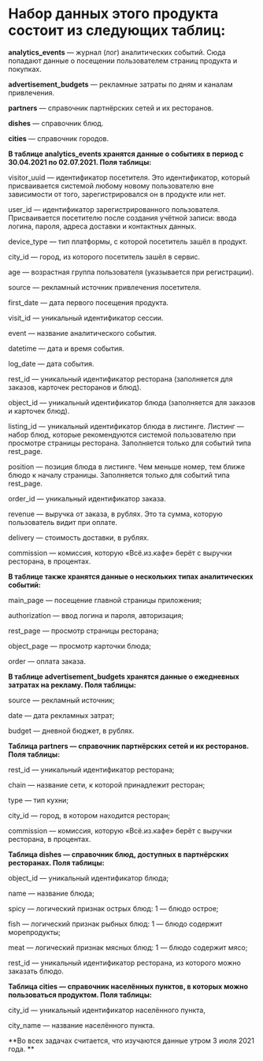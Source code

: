 # Набор данных этого продукта состоит из следующих таблиц:

**analytics_events** — журнал (лог) аналитических событий. Сюда попадают данные о посещении пользователем страниц продукта и покупках.

**advertisement_budgets** — рекламные затраты по дням и каналам привлечения.

**partners** — справочник партнёрских сетей и их ресторанов.

**dishes** — справочник блюд.

**cities** — справочник городов.



**В таблице analytics_events хранятся данные о событиях в период с 30.04.2021 по 02.07.2021. Поля таблицы:**

visitor_uuid — идентификатор посетителя. Это идентификатор, который присваивается системой любому новому пользователю вне зависимости от того, зарегистрировался он в продукте или нет.

user_id — идентификатор зарегистрированного пользователя. Присваивается посетителю после создания учётной записи: ввода логина, пароля, адреса доставки и контактных данных.

device_type — тип платформы, с которой посетитель зашёл в продукт.

city_id — город, из которого посетитель зашёл в сервис.

age — возрастная группа пользователя (указывается при регистрации).

source — рекламный источник привлечения посетителя.

first_date — дата первого посещения продукта.

visit_id — уникальный идентификатор сессии.

event — название аналитического события.

datetime — дата и время события.

log_date — дата события.

rest_id — уникальный идентификатор ресторана (заполняется для заказов, карточек ресторанов и блюд).

object_id — уникальный идентификатор блюда (заполняется для заказов и карточек блюд).

listing_id — уникальный идентификатор блюда в листинге. Листинг — набор блюд, которые рекомендуются системой пользователю при просмотре страницы ресторана. Заполняется только для событий типа rest_page.

position — позиция блюда в листинге. Чем меньше номер, тем ближе блюдо к началу страницы. Заполняется только для событий типа rest_page.

order_id — уникальный идентификатор заказа.

revenue — выручка от заказа, в рублях. Это та сумма, которую пользователь видит при оплате.

delivery — стоимость доставки, в рублях.

commission — комиссия, которую «Всё.из.кафе» берёт с выручки ресторана, в процентах.



**В таблице также хранятся данные о нескольких типах аналитических событий:**

main_page — посещение главной страницы приложения;

authorization — ввод логина и пароля, авторизация;

rest_page — просмотр страницы ресторана;

object_page — просмотр карточки блюда;

order — оплата заказа.



**В таблице advertisement_budgets хранятся данные о ежедневных затратах на рекламу. Поля таблицы:**

source — рекламный источник;

date — дата рекламных затрат;

budget — дневной бюджет, в рублях.



**Таблица partners — справочник партнёрских сетей и их ресторанов. Поля таблицы:**

rest_id — уникальный идентификатор ресторана;

chain — название сети, к которой принадлежит ресторан;

type — тип кухни;

city_id — город, в котором находится ресторан;

commission — комиссия, которую «Всё.из.кафе» берёт с выручки ресторана, в процентах.



**Таблица dishes — справочник блюд, доступных в партнёрских ресторанах. Поля таблицы:**

object_id — уникальный идентификатор блюда;

name — название блюда;

spicy — логический признак острых блюд: 1 — блюдо острое;

fish — логический признак рыбных блюд: 1 — блюдо содержит морепродукты;

meat — логический признак мясных блюд: 1 — блюдо содержит мясо;

rest_id — уникальный идентификатор ресторана, из которого можно заказать блюдо.



**Таблица cities — справочник населённых пунктов, в которых можно пользоваться продуктом. Поля таблицы:**

city_id — уникальный идентификатор населённого пункта,

city_name — название населённого пункта.



**Во всех задачах считается, что изучаются данные утром 3 июля 2021 года. **
